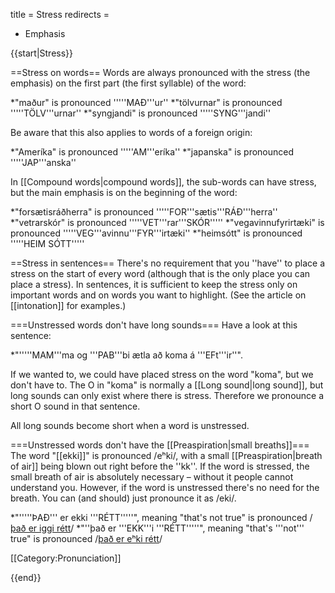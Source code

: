 title = Stress
redirects =
- Emphasis
>>>>

{{start|Stress}}
<level a1/>

==Stress on words==
Words are always pronounced with the stress (the emphasis) on the first part (the first syllable) of the word:

*"maður" is pronounced '''''MAÐ'''ur''
*"tölvurnar" is pronounced '''''TÖLV'''urnar''
*"syngjandi" is pronounced '''''SYNG'''jandi''

Be aware that this also applies to words of a foreign origin:

*"Ameríka" is pronounced '''''AM'''eríka''
*"japanska" is pronounced '''''JAP'''anska''

In [[Compound words|compound words]], the sub-words can have stress, but the main emphasis is on the beginning of the word:

*"forsætisráðherra" is pronounced '''''FOR'''sætis'''RÁÐ'''herra''
*"vetrarskór" is pronounced '''''VET'''rar'''SKÓR'''''
*"vegavinnufyrirtæki" is pronounced '''''VEG'''avinnu'''FYR'''irtæki''
*"heimsótt" is pronounced '''''HEIM SÓTT'''''

==Stress in sentences==
There's no requirement that you ''have'' to place a stress on the start of every word (although that is the only place you can place a stress). In sentences, it is sufficient to keep the stress only on important words and on words you want to highlight. (See the article on [[intonation]] for examples.)

===Unstressed words don't have long sounds===
Have a look at this sentence:

*"'''''MAM'''ma og '''PAB'''bi ætla að koma á '''EFt'''ir''".

If we wanted to, we could have placed stress on the word "koma", but we don't have to. The O in "koma" is normally a [[Long sound|long sound]], but long sounds can only exist where there is stress. Therefore we pronounce a short O sound in that sentence.

All long sounds become short when a word is unstressed.

===Unstressed words don't have the [[Preaspiration|small breaths]]===
The word "[[ekki]]" is pronounced /eʰki/, with a small [[Preaspiration|breath of air]] being blown out right before the ''kk''. If the word is stressed, the small breath of air is absolutely necessary – without it people cannot understand you. However, if the word is unstressed there's no need for the breath. You can (and should) just pronounce it as /eki/.

*"'''''ÞAÐ''' er ekki '''RÉTT'''''", meaning "that's not true" is pronounced /<u>það er iggi rétt</u>/
*"''það er '''EKK'''i '''RÉTT'''''", meaning "that's '''not''' true" is pronounced /<u>það er eʰki rétt</u>/

[[Category:Pronunciation]]

{{end}}